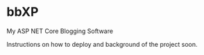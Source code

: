 # bbXP
My ASP NET Core Blogging Software

Instructions on how to deploy and background of the project soon.
